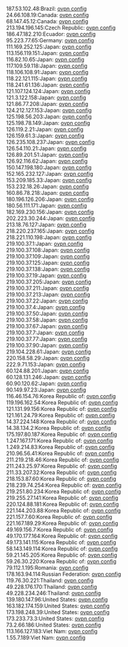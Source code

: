 187.53.102.48:Brazil: [ovpn config](vpn/187_53_102_48.ovpn)  
24.66.108.19:Canada: [ovpn config](vpn/24_66_108_19.ovpn)  
68.147.45.12:Canada: [ovpn config](vpn/68_147_45_12.ovpn)  
213.194.196.145:Czech Republic: [ovpn config](vpn/213_194_196_145.ovpn)  
186.47.182.210:Ecuador: [ovpn config](vpn/186_47_182_210.ovpn)  
95.223.77.65:Germany: [ovpn config](vpn/95_223_77_65.ovpn)  
111.169.252.125:Japan: [ovpn config](vpn/111_169_252_125.ovpn)  
113.156.119.151:Japan: [ovpn config](vpn/113_156_119_151.ovpn)  
116.82.10.65:Japan: [ovpn config](vpn/116_82_10_65.ovpn)  
117.109.59.118:Japan: [ovpn config](vpn/117_109_59_118.ovpn)  
118.106.108.91:Japan: [ovpn config](vpn/118_106_108_91.ovpn)  
118.22.121.115:Japan: [ovpn config](vpn/118_22_121_115.ovpn)  
118.241.61.136:Japan: [ovpn config](vpn/118_241_61_136.ovpn)  
121.107.124.124:Japan: [ovpn config](vpn/121_107_124_124.ovpn)  
121.3.122.158:Japan: [ovpn config](vpn/121_3_122_158.ovpn)  
121.86.77.208:Japan: [ovpn config](vpn/121_86_77_208.ovpn)  
124.212.127.153:Japan: [ovpn config](vpn/124_212_127_153.ovpn)  
125.198.56.203:Japan: [ovpn config](vpn/125_198_56_203.ovpn)  
125.198.78.149:Japan: [ovpn config](vpn/125_198_78_149.ovpn)  
126.119.2.21:Japan: [ovpn config](vpn/126_119_2_21.ovpn)  
126.159.61.3:Japan: [ovpn config](vpn/126_159_61_3.ovpn)  
126.235.108.237:Japan: [ovpn config](vpn/126_235_108_237.ovpn)  
126.54.110.21:Japan: [ovpn config](vpn/126_54_110_21.ovpn)  
126.89.201.51:Japan: [ovpn config](vpn/126_89_201_51.ovpn)  
126.92.116.62:Japan: [ovpn config](vpn/126_92_116_62.ovpn)  
150.147.198.180:Japan: [ovpn config](vpn/150_147_198_180.ovpn)  
152.165.232.127:Japan: [ovpn config](vpn/152_165_232_127.ovpn)  
153.209.185.33:Japan: [ovpn config](vpn/153_209_185_33.ovpn)  
153.232.18.26:Japan: [ovpn config](vpn/153_232_18_26.ovpn)  
160.86.78.218:Japan: [ovpn config](vpn/160_86_78_218.ovpn)  
180.196.126.206:Japan: [ovpn config](vpn/180_196_126_206.ovpn)  
180.56.111.171:Japan: [ovpn config](vpn/180_56_111_171.ovpn)  
182.169.230.156:Japan: [ovpn config](vpn/182_169_230_156.ovpn)  
202.223.30.244:Japan: [ovpn config](vpn/202_223_30_244.ovpn)  
213.18.76.127:Japan: [ovpn config](vpn/213_18_76_127.ovpn)  
218.220.237.165:Japan: [ovpn config](vpn/218_220_237_165.ovpn)  
218.221.110.198:Japan: [ovpn config](vpn/218_221_110_198.ovpn)  
219.100.37.1:Japan: [ovpn config](vpn/219_100_37_1.ovpn)  
219.100.37.108:Japan: [ovpn config](vpn/219_100_37_108.ovpn)  
219.100.37.109:Japan: [ovpn config](vpn/219_100_37_109.ovpn)  
219.100.37.125:Japan: [ovpn config](vpn/219_100_37_125.ovpn)  
219.100.37.138:Japan: [ovpn config](vpn/219_100_37_138.ovpn)  
219.100.37.19:Japan: [ovpn config](vpn/219_100_37_19.ovpn)  
219.100.37.205:Japan: [ovpn config](vpn/219_100_37_205.ovpn)  
219.100.37.211:Japan: [ovpn config](vpn/219_100_37_211.ovpn)  
219.100.37.213:Japan: [ovpn config](vpn/219_100_37_213.ovpn)  
219.100.37.22:Japan: [ovpn config](vpn/219_100_37_22.ovpn)  
219.100.37.4:Japan: [ovpn config](vpn/219_100_37_4.ovpn)  
219.100.37.50:Japan: [ovpn config](vpn/219_100_37_50.ovpn)  
219.100.37.58:Japan: [ovpn config](vpn/219_100_37_58.ovpn)  
219.100.37.67:Japan: [ovpn config](vpn/219_100_37_67.ovpn)  
219.100.37.7:Japan: [ovpn config](vpn/219_100_37_7.ovpn)  
219.100.37.77:Japan: [ovpn config](vpn/219_100_37_77.ovpn)  
219.100.37.90:Japan: [ovpn config](vpn/219_100_37_90.ovpn)  
219.104.228.61:Japan: [ovpn config](vpn/219_104_228_61.ovpn)  
220.158.58.29:Japan: [ovpn config](vpn/220_158_58_29.ovpn)  
222.9.71.153:Japan: [ovpn config](vpn/222_9_71_153.ovpn)  
60.124.88.201:Japan: [ovpn config](vpn/60_124_88_201.ovpn)  
60.128.131.246:Japan: [ovpn config](vpn/60_128_131_246.ovpn)  
60.90.120.62:Japan: [ovpn config](vpn/60_90_120_62.ovpn)  
90.149.97.23:Japan: [ovpn config](vpn/90_149_97_23.ovpn)  
116.46.154.76:Korea Republic of: [ovpn config](vpn/116_46_154_76.ovpn)  
119.196.162.54:Korea Republic of: [ovpn config](vpn/119_196_162_54.ovpn)  
121.131.99.156:Korea Republic of: [ovpn config](vpn/121_131_99_156.ovpn)  
121.161.24.79:Korea Republic of: [ovpn config](vpn/121_161_24_79.ovpn)  
14.37.224.148:Korea Republic of: [ovpn config](vpn/14_37_224_148.ovpn)  
14.38.134.2:Korea Republic of: [ovpn config](vpn/14_38_134_2.ovpn)  
175.197.80.187:Korea Republic of: [ovpn config](vpn/175_197_80_187.ovpn)  
1.247.167.171:Korea Republic of: [ovpn config](vpn/1_247_167_171.ovpn)  
1.249.214.83:Korea Republic of: [ovpn config](vpn/1_249_214_83.ovpn)  
210.96.56.41:Korea Republic of: [ovpn config](vpn/210_96_56_41.ovpn)  
211.219.218.46:Korea Republic of: [ovpn config](vpn/211_219_218_46.ovpn)  
211.243.25.97:Korea Republic of: [ovpn config](vpn/211_243_25_97.ovpn)  
211.33.207.32:Korea Republic of: [ovpn config](vpn/211_33_207_32.ovpn)  
218.153.87.60:Korea Republic of: [ovpn config](vpn/218_153_87_60.ovpn)  
218.239.74.254:Korea Republic of: [ovpn config](vpn/218_239_74_254.ovpn)  
219.251.80.234:Korea Republic of: [ovpn config](vpn/219_251_80_234.ovpn)  
219.255.27.141:Korea Republic of: [ovpn config](vpn/219_255_27_141.ovpn)  
220.124.88.181:Korea Republic of: [ovpn config](vpn/220_124_88_181.ovpn)  
221.144.203.88:Korea Republic of: [ovpn config](vpn/221_144_203_88.ovpn)  
221.157.7.60:Korea Republic of: [ovpn config](vpn/221_157_7_60.ovpn)  
221.167.189.29:Korea Republic of: [ovpn config](vpn/221_167_189_29.ovpn)  
49.169.156.7:Korea Republic of: [ovpn config](vpn/49_169_156_7.ovpn)  
49.170.177.164:Korea Republic of: [ovpn config](vpn/49_170_177_164.ovpn)  
49.173.141.115:Korea Republic of: [ovpn config](vpn/49_173_141_115.ovpn)  
58.143.149.114:Korea Republic of: [ovpn config](vpn/58_143_149_114.ovpn)  
59.21.145.205:Korea Republic of: [ovpn config](vpn/59_21_145_205.ovpn)  
59.26.30.220:Korea Republic of: [ovpn config](vpn/59_26_30_220.ovpn)  
79.112.1.195:Romania: [ovpn config](vpn/79_112_1_195.ovpn)  
178.163.94.114:Russian Federation: [ovpn config](vpn/178_163_94_114.ovpn)  
119.76.30.221:Thailand: [ovpn config](vpn/119_76_30_221.ovpn)  
49.228.176.170:Thailand: [ovpn config](vpn/49_228_176_170.ovpn)  
49.228.234.246:Thailand: [ovpn config](vpn/49_228_234_246.ovpn)  
139.180.147.96:United States: [ovpn config](vpn/139_180_147_96.ovpn)  
163.182.174.159:United States: [ovpn config](vpn/163_182_174_159.ovpn)  
173.198.248.39:United States: [ovpn config](vpn/173_198_248_39.ovpn)  
173.233.73.3:United States: [ovpn config](vpn/173_233_73_3.ovpn)  
73.2.66.186:United States: [ovpn config](vpn/73_2_66_186.ovpn)  
113.166.127.183:Viet Nam: [ovpn config](vpn/113_166_127_183.ovpn)  
1.55.7.189:Viet Nam: [ovpn config](vpn/1_55_7_189.ovpn)  
